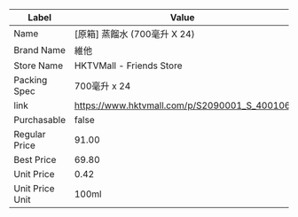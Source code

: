| Label           | Value                                        |
| --------------- | -------------------------------------------- |
| Name            | [原箱] 蒸餾水 (700毫升 X 24)                        |
| Brand Name      | 維他                                           |
| Store Name      | HKTVMall - Friends Store                     |
| Packing Spec    | 700毫升 x 24                                   |
| link            | https://www.hktvmall.com/p/S2090001_S_400106 |
| Purchasable     | false                                        |
| Regular Price   | 91.00                                        |
| Best Price      | 69.80                                        |
| Unit Price      | 0.42                                         |
| Unit Price Unit | 100ml                                        |
